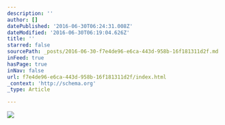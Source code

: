 ```yaml
---
description: ''
author: []
datePublished: '2016-06-30T06:24:31.008Z'
dateModified: '2016-06-30T06:19:04.626Z'
title: ''
starred: false
sourcePath: _posts/2016-06-30-f7e4de96-e6ca-443d-958b-16f181311d2f.md
inFeed: true
hasPage: true
inNav: false
url: f7e4de96-e6ca-443d-958b-16f181311d2f/index.html
_context: 'http://schema.org'
_type: Article

---
```

![](https://the-grid-user-content.s3-us-west-2.amazonaws.com/6cfa2f35-3b35-4288-9656-73699e8e58c7.jpg)